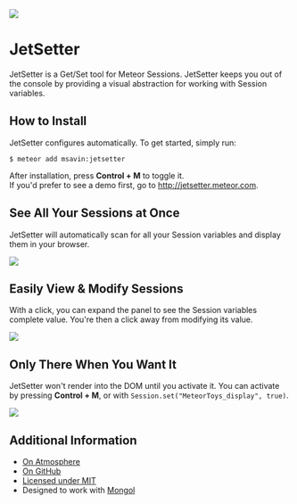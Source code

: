<img src="https://raw.githubusercontent.com/msavin/JetSetter/master/documentation/images/cover.png">

JetSetter
==================

JetSetter is a Get/Set tool for Meteor Sessions. JetSetter keeps you out of the console by providing a visual abstraction for working with Session variables. 


How to Install
--------------

JetSetter configures automatically. To get started, simply run:

	$ meteor add msavin:jetsetter

After installation, press <strong>Control + M</strong> to toggle it.<br>If you'd prefer to see a demo first, go to http://jetsetter.meteor.com.


See All Your Sessions at Once
----------------------------
JetSetter will automatically scan for all your Session variables and display them in your browser. 

<img src="https://raw.githubusercontent.com/msavin/JetSetter/master/documentation/screenshots/1.gif">


Easily View & Modify Sessions
------------------------------
With a click, you can expand the panel to see the Session variables complete value. You're then a click away from modifying its value. 

<img src="https://raw.githubusercontent.com/msavin/JetSetter/master/documentation/screenshots/2.png">


Only There When You Want It
---------------------------
JetSetter won't render into the DOM until you activate it. You can activate by pressing <strong>Control + M</strong>, or with `Session.set("MeteorToys_display", true)`.

<img src="https://raw.githubusercontent.com/msavin/JetSetter/master/documentation/screenshots/3.png">

Additional Information
----------------------
 - <a href="https://atmospherejs.com/msavin/jetsetter">On Atmosphere</a>
 - <a href="https://github.com/msavin/JetSetter/">On GitHub</a>
 - <a href="https://github.com/msavin/JetSetter/blob/master/documentation/LICENSE.md">Licensed under MIT</a>
 - Designed to work with <a href="https://github.com/msavin/Mongol/">Mongol</a>